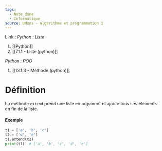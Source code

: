 ```yaml
---
tags:
  - Note_done
  - Informatique
source: UMons - Algorithme et programmation 1
---
```


Link :
_Python : Liste_
1. [[Python]]
2. [[7.1.1 - Liste (python)]]

_Python : POO_
1. [[13.1.3 - Méthode (python)]]

# Définition
La méthode `extend` prend une liste en argument et ajoute tous ses éléments en fin de la liste.

#### Exemple
```python
t1 = ['a', 'b', 'c'] 
t2 = ['d', 'e'] 
t1.extend(t2) 
print(t1)  # ['a', 'b', 'c', 'd', 'e']
```